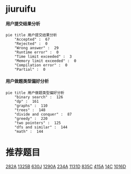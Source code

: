 # jiuruifu

<!-- tabs:start -->



#### **用户提交结果分析**

```mermaid
pie title 用户提交结果分析
    "Accepted" :  67
    "Rejected" :  0
    "Wrong answer" :  29
    "Runtime error" :  0
    "Time limit exceeded" :  3
    "Memory limit exceeded" :  0
    "Compilation error" :  0
    "Partial" :  0
```

#### **用户做题类型偏好分析**

```mermaid
pie title 用户做题类型偏好分析
    "binary search" :  126
    "dp" :  161
    "graphs" :  110
    "trees" :  148
    "divide and conquer" :  87
    "greedy" :  220
    "two pointers" :  125
    "dfs and similar" :  144
    "math" :  144
```



<!-- tabs:end -->
# 推荐题目
[282A](https://codeforces.com/contest/282/problem/A)
[1325B](https://codeforces.com/contest/1325/problem/B)
[630J](https://codeforces.com/contest/630/problem/J)
[1290A](https://codeforces.com/contest/1290/problem/A)
[234A](https://codeforces.com/contest/234/problem/A)
[1131D](https://codeforces.com/contest/1131/problem/D)
[835C](https://codeforces.com/contest/835/problem/C)
[415A](https://codeforces.com/contest/415/problem/A)
[14C](https://codeforces.com/contest/14/problem/C)
[1016D](https://codeforces.com/contest/1016/problem/D)
